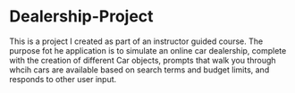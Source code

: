 # Dealership-Project

This is a project I created as part of an instructor guided course. The purpose fot he application is to simulate an online car dealership, complete with the creation of different Car objects, prompts that walk you through whcih cars are available based on search terms and budget limits, and responds to other user input.